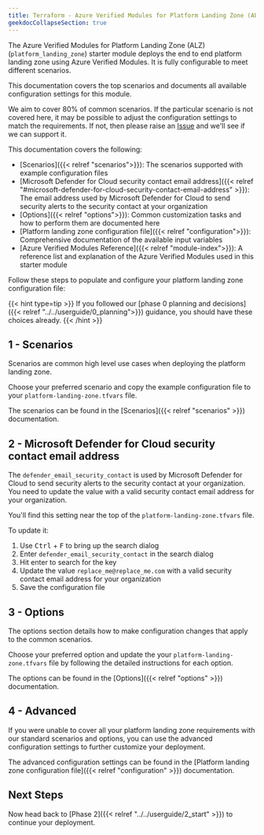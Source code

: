 ```yaml
---
title: Terraform - Azure Verified Modules for Platform Landing Zone (ALZ)
geekdocCollapseSection: true
---
```


The Azure Verified Modules for Platform Landing Zone (ALZ) (`platform_landing_zone`) starter module deploys the end to end platform landing zone using Azure Verified Modules. It is fully configurable to meet different scenarios.

This documentation covers the top scenarios and documents all available configuration settings for this module.

We aim to cover 80% of common scenarios. If the particular scenario is not covered here, it may be possible to adjust the configuration settings to match the requirements. If not, then please raise an [Issue](https://aka.ms/alz/acc/issues) and we'll see if we can support it.

This documentation covers the following:

* [Scenarios]({{< relref "scenarios">}}): The scenarios supported with example configuration files
* [Microsoft Defender for Cloud security contact email address]({{< relref "#microsoft-defender-for-cloud-security-contact-email-address" >}}): The email address used by Microsoft Defender for Cloud to send security alerts to the security contact at your organization
* [Options]({{< relref "options">}}): Common customization tasks and how to perform them are documented here
* [Platform landing zone configuration file]({{< relref "configuration">}}): Comprehensive documentation of the available input variables
* [Azure Verified Modules Reference]({{< relref "module-index">}}): A reference list and explanation of the Azure Verified Modules used in this starter module 

Follow these steps to populate and configure your platform landing zone configuration file:

{{< hint type=tip >}}
If you followed our [phase 0 planning and decisions]({{< relref "../../userguide/0_planning">}}) guidance, you should have these choices already.
{{< /hint >}}

## 1 - Scenarios

Scenarios are common high level use cases when deploying the platform landing zone.

Choose your preferred scenario and copy the example configuration file to your `platform-landing-zone.tfvars` file.

The scenarios can be found in the [Scenarios]({{< relref "scenarios" >}}) documentation.

## 2 - Microsoft Defender for Cloud security contact email address

The `defender_email_security_contact` is used by Microsoft Defender for Cloud to send security alerts to the security contact at your organization. You need to update the value with a valid security contact email address for your organization.

You'll find this setting near the top of the `platform-landing-zone.tfvars` file.

To update it:

1. Use <kbd>Ctrl</kbd> + <kbd>F</kbd> to bring up the search dialog
1. Enter `defender_email_security_contact` in the search dialog
1. Hit enter to search for the key
1. Update the value `replace_me@replace_me.com` with a valid security contact email address for your organization
1. Save the configuration file

## 3 - Options

The options section details how to make configuration changes that apply to the common scenarios.

Choose your preferred option and update the your `platform-landing-zone.tfvars` file by following the detailed instructions for each option.

The options can be found in the [Options]({{< relref "options" >}}) documentation.

## 4 - Advanced

If you were unable to cover all your platform landing zone requirements with our standard scenarios and options, you can use the advanced configuration settings to further customize your deployment.

The advanced configuration settings can be found in the [Platform landing zone configuration file]({{< relref "configuration" >}}) documentation.

## Next Steps

Now head back to [Phase 2]({{< relref "../../userguide/2_start" >}}) to continue your deployment.
